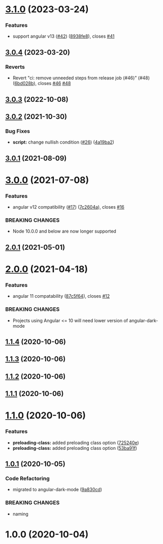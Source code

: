 # [3.1.0](https://github.com/talohana/angular-dark-mode/compare/v3.0.4...v3.1.0) (2023-03-24)


### Features

* support angular v13 ([#42](https://github.com/talohana/angular-dark-mode/issues/42)) ([8938fe8](https://github.com/talohana/angular-dark-mode/commit/8938fe8d93eb5a36cf178cbab2593229dd45212c)), closes [#41](https://github.com/talohana/angular-dark-mode/issues/41)

## [3.0.4](https://github.com/talohana/angular-dark-mode/compare/v3.0.3...v3.0.4) (2023-03-20)


### Reverts

* Revert "ci: remove unneeded steps from release job (#46)" (#48) ([6bd028b](https://github.com/talohana/angular-dark-mode/commit/6bd028bd0e0f9cc2e3637c2f251ed5c2efeb114c)), closes [#46](https://github.com/talohana/angular-dark-mode/issues/46) [#48](https://github.com/talohana/angular-dark-mode/issues/48)

## [3.0.3](https://github.com/talohana/angular-dark-mode/compare/v3.0.2...v3.0.3) (2022-10-08)

## [3.0.2](https://github.com/talohana/angular-dark-mode/compare/v3.0.1...v3.0.2) (2021-10-30)


### Bug Fixes

* **script:** change nullish condition ([#26](https://github.com/talohana/angular-dark-mode/issues/26)) ([4a19ba2](https://github.com/talohana/angular-dark-mode/commit/4a19ba20c6baa92557c8ff435c4c13906affa519))

## [3.0.1](https://github.com/talohana/angular-dark-mode/compare/v3.0.0...v3.0.1) (2021-08-09)

# [3.0.0](https://github.com/talohana/angular-dark-mode/compare/v2.0.1...v3.0.0) (2021-07-08)


### Features

* angular v12 compatibility ([#17](https://github.com/talohana/angular-dark-mode/issues/17)) ([7c2604a](https://github.com/talohana/angular-dark-mode/commit/7c2604ac6d74c8c85cac5eb937c4d32fe1ddb5d6)), closes [#16](https://github.com/talohana/angular-dark-mode/issues/16)


### BREAKING CHANGES

* Node 10.0.0 and below are now longer supported

## [2.0.1](https://github.com/talohana/angular-dark-mode/compare/v2.0.0...v2.0.1) (2021-05-01)

# [2.0.0](https://github.com/talohana/angular-dark-mode/compare/v1.1.4...v2.0.0) (2021-04-18)


### Features

* angular 11 compatability ([87c5f64](https://github.com/talohana/angular-dark-mode/commit/87c5f643e87dcca1ee9a59038e7bc85a2677f582)), closes [#12](https://github.com/talohana/angular-dark-mode/issues/12)


### BREAKING CHANGES

* Projects using Angular <= 10 will need lower version of angular-dark-mode

## [1.1.4](https://github.com/talohana/angular-dark-mode/compare/v1.1.3...v1.1.4) (2020-10-06)

## [1.1.3](https://github.com/talohana/angular-dark-mode/compare/v1.1.2...v1.1.3) (2020-10-06)

## [1.1.2](https://github.com/talohana/angular-dark-mode/compare/v1.1.1...v1.1.2) (2020-10-06)

## [1.1.1](https://github.com/talohana/angular-dark-mode/compare/v1.1.0...v1.1.1) (2020-10-06)

# [1.1.0](https://github.com/talohana/angular-dark-mode/compare/v1.0.1...v1.1.0) (2020-10-06)


### Features

* **preloading-class:** added preloading class option ([725240e](https://github.com/talohana/angular-dark-mode/commit/725240e6260c7cc15ed94daf5d5246ae25b31788))
* **preloading-class:** added preloading class option ([53ba91f](https://github.com/talohana/angular-dark-mode/commit/53ba91f702929a19363a5ca66df2a82efb8b3f5f))

## [1.0.1](https://github.com/talohana/angular-dark-mode/compare/v1.0.0...v1.0.1) (2020-10-05)


### Code Refactoring

* migrated to angular-dark-mode ([9a830cd](https://github.com/talohana/angular-dark-mode/commit/9a830cdf6806ad41a44e7eac2d4fddbc16aa2c64))


### BREAKING CHANGES

* naming

# 1.0.0 (2020-10-04)
